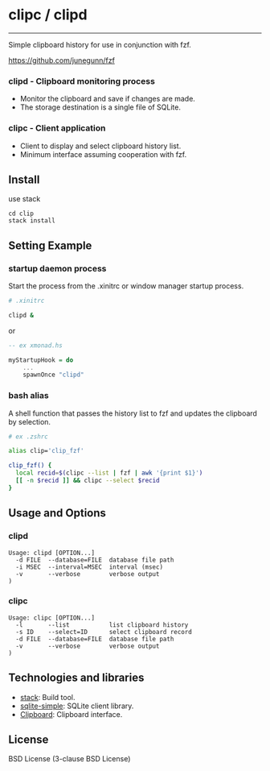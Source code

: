 # clipc / clipd

-----

Simple clipboard history for use in conjunction with fzf.

https://github.com/junegunn/fzf

### clipd - Clipboard monitoring process

* Monitor the clipboard and save if changes are made.
* The storage destination is a single file of SQLite.

### clipc - Client application

* Client to display and select clipboard history list.
* Minimum interface assuming cooperation with fzf.

## Install

use stack

```
cd clip
stack install
```

## Setting Example

### startup daemon process

Start the process from the .xinitrc or window manager startup process.

```sh
# .xinitrc

clipd &
```

or

```haskell
-- ex xmonad.hs

myStartupHook = do
    ...
    spawnOnce "clipd"
```

### bash alias

A shell function that passes the history list to fzf and updates the clipboard by selection.

```sh
# ex .zshrc

alias clip='clip_fzf'

clip_fzf() {
  local recid=$(clipc --list | fzf | awk '{print $1}')
  [[ -n $recid ]] && clipc --select $recid
}
```

## Usage and Options

### clipd

```
Usage: clipd [OPTION...]
  -d FILE  --database=FILE  database file path
  -i MSEC  --interval=MSEC  interval (msec)
  -v       --verbose        verbose output
)
```

### clipc

```
Usage: clipc [OPTION...]
  -l       --list           list clipboard history
  -s ID    --select=ID      select clipboard record
  -d FILE  --database=FILE  database file path
  -v       --verbose        verbose output
)
```

## Technologies and libraries

* [stack](https://docs.haskellstack.org/en/stable/README/): Build tool.
* [sqlite-simple](https://hackage.haskell.org/package/sqlite-simple): SQLite client library.
* [Clipboard](https://hackage.haskell.org/package/Clipboard-2.3.1.0): Clipboard interface.

## License

BSD License (3-clause BSD License)
